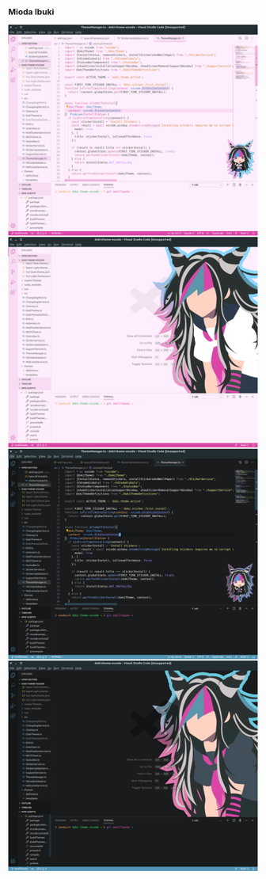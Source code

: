 ### Mioda Ibuki
![ibuki_light code](screenshots/danganronpa/ibuki_light_code.png)
![ibuki_light background](screenshots/danganronpa/ibuki_light_wallpaper.png)
![ibuki_dark code](screenshots/danganronpa/ibuki_dark_code.png)
![ibuki_dark background](screenshots/danganronpa/ibuki_dark_wallpaper.png)
